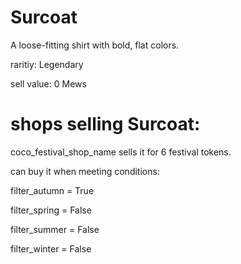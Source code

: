 # Surcoat

A loose-fitting shirt with bold, flat colors.

raritiy: Legendary

sell value: 0 Mews

# shops selling Surcoat:

coco_festival_shop_name sells it for 6 festival tokens.

can buy it when meeting conditions: 

filter_autumn = True

filter_spring = False

filter_summer = False

filter_winter = False